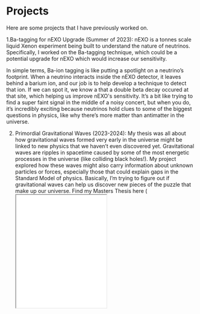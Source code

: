 # Projects

Here are some projects that I have previously worked on. 

1.Ba-tagging for nEXO Upgrade (Summer of 2023):
 nEXO is a tonnes scale liquid Xenon experiment being built to understand the nature of neutrinos. Specifically, I worked on the Ba-tagging technique, which could be a potential upgrade for nEXO which would increase our sensitivity. 

In simple terms, Ba-ion tagging is like putting a spotlight on a neutrino’s footprint. When a neutrino interacts inside the nEXO detector, it leaves behind a barium ion, and our job is to help develop a technique to detect that ion. If we can spot it, we know a that a double beta decay occured at that site, which helping us improve nEXO's sensitivity. It’s a bit like trying to find a super faint signal in the middle of a noisy concert, but when you do, it’s incredibly exciting because neutrinos hold clues to some of the biggest questions in physics, like why there’s more matter than antimatter in the universe.

2. Primordial Gravitational Waves (2023-2024):
My thesis was all about how gravitational waves formed very early in the universe might be linked to new physics that we haven’t even discovered yet. Gravitational waves are ripples in spacetime caused by some of the most energetic processes in the universe (like colliding black holes!). My project explored how these waves might also carry information about unknown particles or forces, especially those that could explain gaps in the Standard Model of physics. Basically, I’m trying to figure out if gravitational waves can help us discover new pieces of the puzzle that make up our universe. Find my Masters Thesis here (<iframe width="50%" height="300" src="./media/19234_Riya.pdf">)

3.Machine Learning in Astronomy (2022):
I built a model to predict the semiajor axis of orbits of exoplanets (planets outside our solar system). Traditionally, calculating these orbits using telescope observations takes years—but by applying machine learning, we can speed up that process significantly. [Rai, R., & Basu, T. (2023). Estimation of Semimajor Axis of Exoplanet Orbit Using Machine Learning Techniques. In APS March Meeting Abstracts (Vol. 2023, pp. F47-006).](https://ui.adsabs.harvard.edu/abs/2023APS..MARF47006R/abstract)

So, my work as an undergrad and a grad student has spanned from the very experimental—building hardware and designing experiments—to the more theoretical and computational, where I’m trying to figure out the mysteries of the universe using data, physics, and a little bit of AI.

